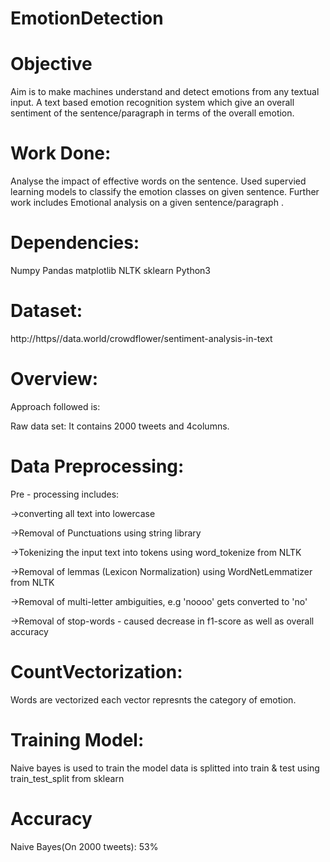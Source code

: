 # EmotionDetection
# Objective
Aim is to make machines understand and detect emotions from any textual input. A text based emotion recognition system which give an overall sentiment of the sentence/paragraph in terms of the overall emotion.

# Work Done:
Analyse the impact of effective words on the sentence.
Used supervied learning models to classify the emotion classes on given sentence.
Further work includes Emotional analysis on a given sentence/paragraph .

# Dependencies:
Numpy
Pandas
matplotlib
NLTK
sklearn
Python3

# Dataset:
   http://https//data.world/crowdflower/sentiment-analysis-in-text



# Overview:
Approach followed is:

Raw data set: It contains 2000 tweets and 4columns.

# Data Preprocessing:

Pre - processing includes:

->converting all text into lowercase

->Removal of Punctuations using string library

->Tokenizing the input text into tokens using word_tokenize from NLTK

->Removal of lemmas (Lexicon Normalization) using WordNetLemmatizer from NLTK

->Removal of multi-letter ambiguities, e.g 'noooo' gets converted to 'no'

->Removal of stop-words - caused decrease in f1-score as well as overall accuracy


# CountVectorization:
 Words are vectorized each vector represnts the category of emotion.

# Training Model:
 Naive bayes is used to train the model
 data is splitted into train & test using train_test_split from sklearn
# Accuracy
 Naive Bayes(On 2000 tweets): 53%
